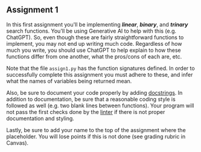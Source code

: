 ## Assignment 1

In this first assignment you'll be implementing **_linear_**, **_binary_**, and **_trinary_**
search functions.  You'll be using Generative AI to help with this (e.g.
ChatGPT). So, even though these are fairly straightforward functions to
implement, you may not end up writing much code.  Regardless of how much you 
write, you should use ChatGPT to help explain to how these functions differ 
from one another, what the pros/cons of each are, etc.

Note that the file `assign1.py` has the function signatures defined. In order
to successfully complete this assignment you must adhere to these, and infer
what the names of variables being returned mean.  


Also, be sure to document your code properly by adding
[docstrings](https://www.python.org/dev/peps/pep-0257/#what-is-a-docstring).
In addition to documentation, be sure that a reasonable coding style is
followed as well (e.g. two blank lines between functions). Your program will
not pass the first checks done by the
[linter](https://realpython.com/python-code-quality/#linters) if there is not
proper documentation and styling.

Lastly, be sure to add your name to the top of the assignment where the placeholder.
You will lose points if this is not done (see grading rubric in Canvas).
